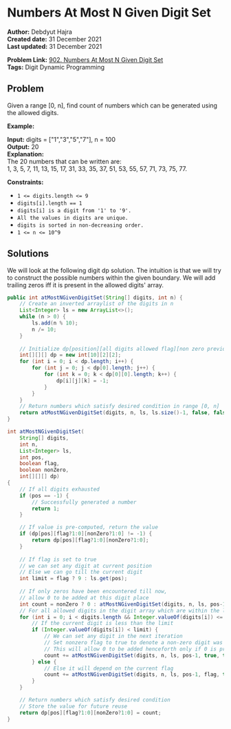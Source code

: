 
# Numbers At Most N Given Digit Set
**Author:** Debdyut Hajra <br/>
**Created date:** 31 December 2021 <br/>
**Last updated:** 31 December 2021 <br/>

**Problem Link:** [902. Numbers At Most N Given Digit Set](https://leetcode.com/problems/numbers-at-most-n-given-digit-set/) <br/>
**Tags:** Digit Dynamic Programming

## Problem

Given a range [0, n], find count of numbers which can be generated using the allowed digits.

**Example:**

**Input:** digits = ["1","3","5","7"], n = 100 <br/>
**Output:** 20 <br/>
**Explanation:** <br/>
The 20 numbers that can be written are: <br/>
1, 3, 5, 7, 11, 13, 15, 17, 31, 33, 35, 37, 51, 53, 55, 57, 71, 73, 75, 77. <br/>

**Constraints:**

- `1 <= digits.length <= 9`
- `digits[i].length == 1`
- `digits[i] is a digit from '1' to '9'.`
- `All the values in digits are unique.`
- `digits is sorted in non-decreasing order.`
- `1 <= n <= 10^9`

## Solutions

We will look at the following digit dp solution. The intuition is that we will try to construct the possible numbers within the given boundary. We will add trailing zeros iff it is present in the allowed digits' array.

```java
public int atMostNGivenDigitSet(String[] digits, int n) {
    // Create an inverted arraylist of the digits in n
    List<Integer> ls = new ArrayList<>();
    while (n > 0) {
        ls.add(n % 10);
        n /= 10;
    }
    
    // Initialize dp[position][all digits allowed flag][non zero previous digit flag]
    int[][][] dp = new int[10][2][2];
    for (int i = 0; i < dp.length; i++) {
        for (int j = 0; j < dp[0].length; j++) {
            for (int k = 0; k < dp[0][0].length; k++) {
                dp[i][j][k] = -1;
            }
        }    
    }
    // Return numbers which satisfy desired condition in range [0, n]
    return atMostNGivenDigitSet(digits, n, ls, ls.size()-1, false, false, dp) - 1;
}

int atMostNGivenDigitSet(
    String[] digits, 
    int n, 
    List<Integer> ls, 
    int pos, 
    boolean flag,
    boolean nonZero,
    int[][][] dp) 
{
    // If all digits exhausted
    if (pos == -1) {
        // Successfully generated a number            
        return 1;
    }

    // If value is pre-computed, return the value
    if (dp[pos][flag?1:0][nonZero?1:0] != -1) {
        return dp[pos][flag?1:0][nonZero?1:0];
    }
    
    // If flag is set to true
    // we can set any digit at current position
    // Else we can go till the current digit
    int limit = flag ? 9 : ls.get(pos);
    
    // If only zeros have been encountered till now,
    // allow 0 to be added at this digit place
    int count = nonZero ? 0 : atMostNGivenDigitSet(digits, n, ls, pos-1, true, false, dp);
    // For all allowed digits in the digit array which are within the limit
    for (int i = 0; i < digits.length && Integer.valueOf(digits[i]) <= limit; i++) {             
        // If the current digit is less than the limit 
        if (Integer.valueOf(digits[i]) < limit) {
            // We can set any digit in the next iteration
            // Set nonzero flag to true to denote a non-zero digit was encountered
            // This will allow 0 to be added henceforth only if 0 is present in input digit array
            count += atMostNGivenDigitSet(digits, n, ls, pos-1, true, true, dp);
        } else {
            // Else it will depend on the current flag
            count += atMostNGivenDigitSet(digits, n, ls, pos-1, flag, true, dp);
        }
    }

    // Return numbers which satisfy desired condition
    // Store the value for future reuse
    return dp[pos][flag?1:0][nonZero?1:0] = count;
}
```